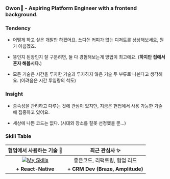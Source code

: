 <div> 
  
### Owon🧗 - Aspiring Platform Engineer with a frontend background.

### Tendency
- 어떻게 하고 싶은 개발만 하겠어요. 쓰디쓴 커피가 없는 디저트를 상상해보세요, 뭔가 아쉽겠죠.

- 똥인지 된장인지 잘 구분려면, 둘 다 경험해보는게 방법이 최고에요. (**하지만 집에서 혼자 해봅시다.**)

- 모든 기술은 시간을 투자한 기술과 투자하지 않은 기술 두 부류로 나뉜다고 생각해요. (어려움은 시간 투입량의 척도)

### Insight
- 종속성을 관리하고 다루는 것에 관심이 있지만, 지금은 현업에서 사용 가능한 기술에 집중하고 있어요.

- 세상에 나쁜 코드는 없다. (시대와 장소를 잘못 선정했을 뿐...)


### Skill Table
<div>

| **협업에서 사용하는 기술 💫** | **최근 관심사 ✨** |
|:---:|:---:|
| [![My Skills](https://skillicons.dev/icons?i=ts,react,next,kotlin,spring,aws&perline=13)](#) | 좋은코드, 리팩토링, 협업 리드 |
| **+ React-Native** | **+ CRM Dev (Braze, Amplitude)** |

</div>

  
</div>
